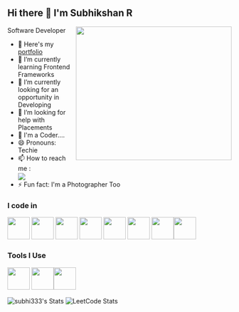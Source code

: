 ## Hi there 👋 I'm Subhikshan R

Software Developer
<img align="right" width="350" height="300" src="https://media.giphy.com/media/v1.Y2lkPTc5MGI3NjExdzV4ZjNodXhuZXVmbGZ1MDF1cWlrZzEzd3FmNHZxdWcxbmkyMjZiOSZlcD12MV9naWZzX3NlYXJjaCZjdD1n/78XCFBGOlS6keY1Bil/giphy.gif">
- 🔭 Here's my [portfolio]( )                                                 
- 🌱 I’m currently learning Frontend Frameworks
- 👯 I’m currently looking for an opportunity in Developing 
- 🤔 I’m looking for help with Placements
- 💬 I'm a Coder....
- 😄 Pronouns: Techie 
- 📫 How to reach me :
<br /> [<img align="center" src="https://img.shields.io/badge/LinkedIn-0077B5?style=for-the-badge&logo=linkedin&logoColor=white" />](https://www.linkedin.com/in/subhikshan-r-0b64481b6/)
- ⚡ Fun fact: I'm a Photographer Too

### I code in
<img height="50" width="50" src="https://img.icons8.com/color/48/000000/java-coffee-cup-logo.png" /> <img height="50" width="50" src="https://img.icons8.com/color/48/000000/html-5.png" /> <img height="50" width="50" src="https://img.icons8.com/color/48/000000/css3.png" /> <img height="50" width="50" src="https://img.icons8.com/color/48/000000/bootstrap.png" />
<img height="50" width="50" src="https://img.icons8.com/color/48/000000/javascript.png"/> <img height="50" width="50" src="https://img.icons8.com/color/48/000000/react-native.png"/> <img height="50" width="50" src="https://img.icons8.com/color/48/000000/mysql-logo.png"/><img height="50" width="50" src="https://img.icons8.com/color/48/000000/spring-logo.png"/>

### Tools I Use
<img height="50" width="50" src="https://img.icons8.com/color/48/000000/visual-studio-code-2019.png"/> <img height="50" width="50" src="https://img.icons8.com/color/50/000000/git.png"/><img height="50" src="https://img.icons8.com/officel/480/null/java-eclipse.png"/> 

![subhi333's Stats](https://github-readme-stats.vercel.app/api?username=subhi333&theme=vue-dark&show_icons=true&hide_border=true&count_private=true)
![LeetCode Stats](https://leetcard.jacoblin.cool/SubhikshanR?theme=dark&font=Noto%20Music&ext=contest)

